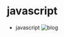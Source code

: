 # javascript
- javascript
![blog](https://github.com/HFM1/javascript/blob/master/static/images/%E5%8D%9A%E5%AE%A2.gif"blog")

